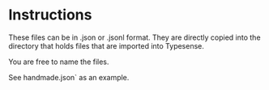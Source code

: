 # Instructions

These files can be in .json or .jsonl format. They are directly copied into the directory that holds files that are imported into Typesense.

You are free to name the files.

See handmade.json` as an example.
